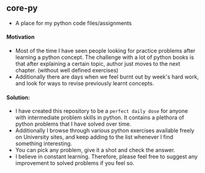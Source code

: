 ## core-py
- A place for my python code files/assignments

#### Motivation
- Most of the time I have seen people looking for practice problems after learning a python concept. The challenge with a lot of python books is that after explaining a certain topic, author just moves to the next chapter. (without well defined exercises)
- Additionally there are days when we feel burnt out by week's hard work, and look for ways to revise previously learnt concepts.

#### Solution: 
- I have created this repository to be a `perfect daily dose` for anyone with intermediate problem skills in python. It contains a plethora of python problems that I have solved over time.
- Additionally I browse through various python exercises available freely on University sites, and keep adding to the list whenever I find something interesting. 
- You can pick any problem, give it a shot and check the answer. 
- I believe in constant learning. Therefore, please feel free to suggest any improvement to solved problems if you feel so.
